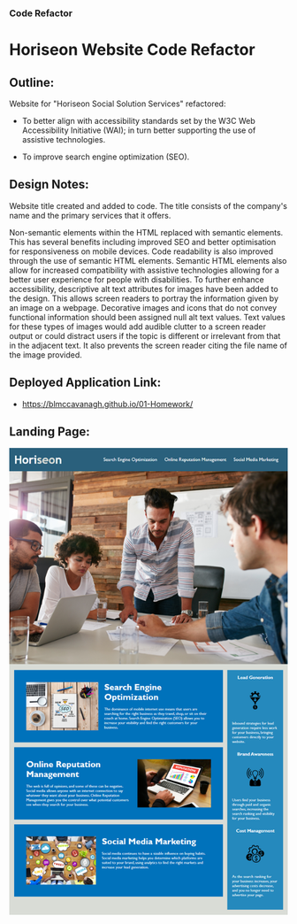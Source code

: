 ### Code Refactor

# Horiseon Website Code Refactor

## Outline:

Website for "Horiseon Social Solution Services" refactored:

* To better align with accessibility standards set by the W3C Web Accessibility Initiative (WAI); in turn better supporting the use of assistive technologies.

* To improve search engine optimization (SEO).

## Design Notes:

Website title created and added to code. The title consists of the company's name and the primary services that it offers.

Non-semantic elements within the HTML replaced with semantic elements. This has several benefits including improved SEO and better optimisation for responsiveness on mobile devices. Code readability is also improved through the use of semantic HTML elements. 
Semantic HTML elements also allow for increased compatibility with assistive technologies allowing for a better user experience for people with disabilities.
To further enhance accessibility, descriptive alt text attributes for images have been added to the design. This allows screen readers to portray the information given by an image on a webpage. Decorative images and icons that do not convey functional information should been assigned null alt text values. Text values for these types of images would add audible clutter to a screen reader output or could distract users if the topic is different or irrelevant from that in the adjacent text. It also prevents the screen reader citing the file name of the image provided.

## Deployed Application Link:

* https://blmccavanagh.github.io/01-Homework/

## Landing Page:

![landing page image](./assets/images/screen-capture.png)
